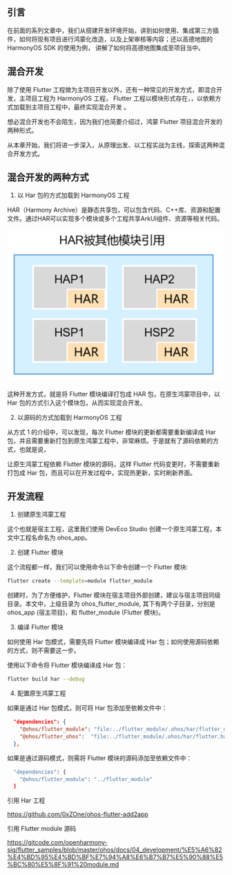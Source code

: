 ## 引言

在前面的系列文章中，我们从搭建开发环境开始，讲到如何使用、集成第三方插件，如何将现有项目进行鸿蒙化改造，以及上架审核等内容；还以高德地图的 HarmonyOS SDK 的使用为例，
讲解了如何将高德地图集成至项目当中。

## 混合开发

除了使用 Flutter 工程做为主项目开发以外，还有一种常见的开发方式，即混合开发，主项目工程为 HarmonyOS 工程， Flutter 工程以模块形式存在，，以依赖方式加载到主项目工程中，最终实现混合开发 。

想必混合开发也不会陌生，因为我们也简要介绍过，鸿蒙 Flutter 项目混合开发的两种形式。

从本章开始，我们将进一步深入，从原理出发、以工程实战为主线，探索这两种混合开发方式。

## 混合开发的两种方式

1. 以 Har 包的方式加载到 HarmonyOS 工程

HAR（Harmony Archive）是静态共享包，可以包含代码、C++库、资源和配置文件。通过HAR可以实现多个模块或多个工程共享ArkUI组件、资源等相关代码。

![alt text](image-19.png)

这种开发方式，就是将 Flutter 模块编译打包成 HAR 包，在原生鸿蒙项目中，以 Har 包的方式引入这个模块包，从而实现混合开发。

2. 以源码的方式加载到 HarmonyOS 工程

从方式 1 的介绍中，可以发现，每次 Flutter 模块的更新都需要重新编译成 Har 包，并且需要重新打包到原生鸿蒙工程中，非常麻烦。于是就有了源码依赖的方式，也就是说，

让原生鸿蒙工程依赖 Flutter 模块的源码，这样 Flutter 代码变更时，不需要重新打包成 Har 包，而且可以在开发过程中，实现热更新，实时刷新界面。


## 开发流程


1. 创建原生鸿蒙工程

这个也就是宿主工程，这里我们使用 DevEco Studio 创建一个原生鸿蒙工程，本文中工程名命名为 ohos_app。

2. 创建 Flutter 模块

这个流程都一样，我们可以使用命令以下命令创建一个 Flutter 模块:

```bash
flutter create --template=module flutter_module
```

创建时，为了方便维护，Flutter 模块在宿主项目外部创建，建议与宿主项目同级目录。本文中，上级目录为 ohos_flutter_module, 其下有两个子目录，分别是 ohos_app (宿主项目)，和 flutter_module (Flutter 模块)。

3. 编译 Flutter 模块

如何使用 Har 包模式，需要先将 Flutter 模块编译成 Har 包；如何使用源码依赖的方式，则不需要这一步。

使用以下命令将 Flutter 模块编译成 Har 包：

```bash
flutter build har --debug
```

4. 配置原生鸿蒙工程

如果是通过 Har 包模式，则可将 Har 包添加至依赖文件中：

```json
  "dependencies": {
    "@ohos/flutter_module": "file:../flutter_module/.ohos/har/flutter_module.har",
    "@ohos/flutter_ohos":  "file:../flutter_module/.ohos/har/flutter.har"
  },
```

如果是通过源码模式，则需将 Flutter 模块的源码添加至依赖文件中：


```bash
  "dependencies": {
    "@ohos/flutter_module": "../flutter_module"
  }
```

引用 Har 工程

https://github.com/0xZOne/ohos-flutter-add2app

引用 Flutter module 源码

https://gitcode.com/openharmony-sig/flutter_samples/blob/master/ohos/docs/04_development/%E5%A6%82%E4%BD%95%E4%BD%BF%E7%94%A8%E6%B7%B7%E5%90%88%E5%BC%80%E5%8F%91%20module.md